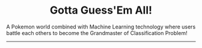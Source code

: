 <h1 align=center><strong>Gotta Guess'Em All!</strong></h1>

A Pokemon world combined with Machine Learning technology where users battle each others to become the Grandmaster of Classification Problem!

---
